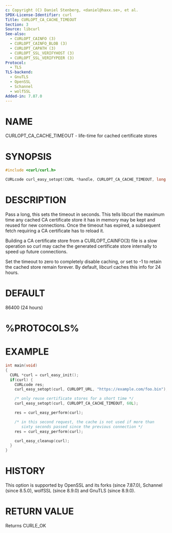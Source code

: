 ```yaml
---
c: Copyright (C) Daniel Stenberg, <daniel@haxx.se>, et al.
SPDX-License-Identifier: curl
Title: CURLOPT_CA_CACHE_TIMEOUT
Section: 3
Source: libcurl
See-also:
  - CURLOPT_CAINFO (3)
  - CURLOPT_CAINFO_BLOB (3)
  - CURLOPT_CAPATH (3)
  - CURLOPT_SSL_VERIFYHOST (3)
  - CURLOPT_SSL_VERIFYPEER (3)
Protocol:
  - TLS
TLS-backend:
  - GnuTLS
  - OpenSSL
  - Schannel
  - wolfSSL
Added-in: 7.87.0
---
```


# NAME

CURLOPT_CA_CACHE_TIMEOUT - life-time for cached certificate stores

# SYNOPSIS

~~~c
#include <curl/curl.h>

CURLcode curl_easy_setopt(CURL *handle, CURLOPT_CA_CACHE_TIMEOUT, long age);
~~~

# DESCRIPTION

Pass a long, this sets the timeout in seconds. This tells libcurl the maximum
time any cached CA certificate store it has in memory may be kept and reused
for new connections. Once the timeout has expired, a subsequent fetch
requiring a CA certificate has to reload it.

Building a CA certificate store from a CURLOPT_CAINFO(3) file is a slow
operation so curl may cache the generated certificate store internally to
speed up future connections.

Set the timeout to zero to completely disable caching, or set to -1 to retain
the cached store remain forever. By default, libcurl caches this info for 24
hours.

# DEFAULT

86400 (24 hours)

# %PROTOCOLS%

# EXAMPLE

~~~c
int main(void)
{
  CURL *curl = curl_easy_init();
  if(curl) {
    CURLcode res;
    curl_easy_setopt(curl, CURLOPT_URL, "https://example.com/foo.bin");

    /* only reuse certificate stores for a short time */
    curl_easy_setopt(curl, CURLOPT_CA_CACHE_TIMEOUT, 60L);

    res = curl_easy_perform(curl);

    /* in this second request, the cache is not used if more than
       sixty seconds passed since the previous connection */
    res = curl_easy_perform(curl);

    curl_easy_cleanup(curl);
  }
}
~~~

# HISTORY

This option is supported by OpenSSL and its forks (since 7.87.0), Schannel
(since 8.5.0), wolfSSL (since 8.9.0) and GnuTLS (since 8.9.0).

# RETURN VALUE

Returns CURLE_OK

